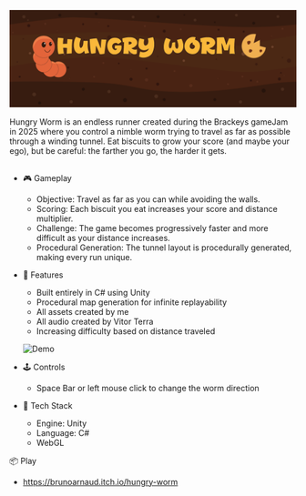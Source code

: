 <p align="center">
  <img src="ReadMeImages/Banner.png" width="660"/>
</p>

Hungry Worm is an endless runner created during the Brackeys gameJam in 2025 where you control a nimble worm trying to travel as far as possible through a winding tunnel.
Eat biscuits to grow your score (and maybe your ego), but be careful: the farther you go, the harder it gets.

##

- 🎮 Gameplay
  - Objective: Travel as far as you can while avoiding the walls.
  - Scoring: Each biscuit you eat increases your score and distance multiplier.
  - Challenge: The game becomes progressively faster and more difficult as your distance increases.
  - Procedural Generation: The tunnel layout is procedurally generated, making every run unique.


- 🧠 Features
  - Built entirely in C# using Unity
  - Procedural map generation for infinite replayability
  - All assets created by me
  - All audio created by Vitor Terra
  - Increasing difficulty based on distance traveled

  ![Demo](ReadMeImages/gameplay.gif)


- 🕹️ Controls
  - Space Bar or left mouse click to change the worm direction
  

- 🧩 Tech Stack
  - Engine: Unity
  - Language: C#
  - WebGL
 
📦 Play
  - https://brunoarnaud.itch.io/hungry-worm

